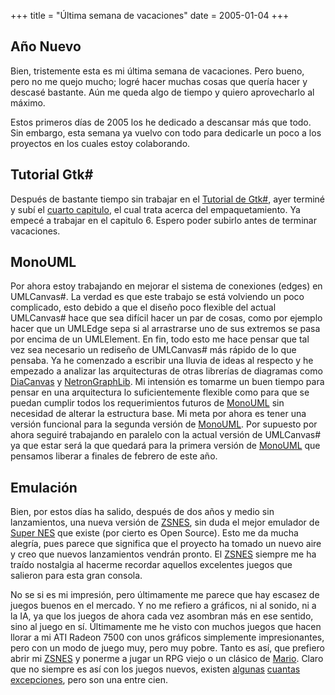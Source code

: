 +++
title = "Última semana de vacaciones"
date = 2005-01-04
+++

## Año Nuevo

Bien, tristemente esta es mi última semana de vacaciones. Pero bueno, pero no me quejo mucho; logré hacer muchas cosas que quería hacer y descasé bastante. Aún me queda algo de tiempo y quiero aprovecharlo al máximo.

Estos primeros días de 2005 los he dedicado a descansar más que todo. Sin embargo, esta semana ya vuelvo con todo para dedicarle un poco a los proyectos en los cuales estoy colaborando.

## Tutorial Gtk#

Después de bastante tiempo sin trabajar en el [Tutorial de Gtk#](http://www.monohispano.org/tutoriales/man_gtksharp/), ayer terminé y subí el [cuarto capitulo](http://www.monohispano.org/tutoriales/man_gtksharp/ch-packingwidgets.html), el cual trata acerca del empaquetamiento. Ya empecé a trabajar en el capitulo 6. Espero poder subirlo antes de terminar vacaciones.

## MonoUML

Por ahora estoy trabajando en mejorar el sistema de conexiones (edges) en UMLCanvas#. La verdad es que este trabajo se está volviendo un poco complicado, esto debido a que el diseño poco flexible del actual UMLCanvas# hace que sea difícil hacer un par de cosas, como por ejemplo hacer que un UMLEdge sepa si al arrastrarse uno de sus extremos se pasa por encima de un UMLElement. En fin, todo esto me hace pensar que tal vez sea necesario un rediseño de UMLCanvas# más rápido de lo que pensaba. Ya he comenzado a escribir una lluvia de ideas al respecto y he empezado a analizar las arquitecturas de otras librerías de diagramas como [DiaCanvas](http://diacanvas.sourceforge.net/) y [NetronGraphLib](http://netron.sourceforge.net/). Mi intensión es tomarme un buen tiempo para pensar en una arquitectura lo suficientemente flexible como para que se puedan cumplir todos los requerimientos futuros de [MonoUML](http://monouml.sourceforge.net/) sin necesidad de alterar la estructura base. Mi meta por ahora es tener una versión funcional para la segunda versión de [MonoUML](http://monouml.sourceforge.net/). Por supuesto por ahora seguiré trabajando en paralelo con la actual versión de UMLCanvas# ya que estar será la que quedará para la primera versión de [MonoUML](http://monouml.sourceforge.net/) que pensamos liberar a finales de febrero de este año.

## Emulación

Bien, por estos días ha salido, después de dos años y medio sin lanzamientos, una nueva versión de [ZSNES](http://zsnes.sourceforge.net/), sin duda el mejor emulador de [Super NES](http://www.nintendo.com/systemsclassic?type=snes) que existe (por cierto es Open Source). Esto me da mucha alegría, pues parece que significa que el proyecto ha tomado un nuevo aire y creo que nuevos lanzamientos vendrán pronto. El [ZSNES](http://zsnes.sourceforge.net/) siempre me ha traído nostalgia al hacerme recordar aquellos excelentes juegos que salieron para esta gran consola.

No se si es mi impresión, pero últimamente me parece que hay escasez de juegos buenos en el mercado. Y no me refiero a gráficos, ni al sonido, ni a la IA, ya que los juegos de ahora cada vez asombran más en ese sentido, sino al juego en sí. Últimamente me he visto con muchos juegos que hacen llorar a mi ATI Radeon 7500 con unos gráficos simplemente impresionantes, pero con un modo de juego muy, pero muy pobre. Tanto es así, que prefiero abrir mi [ZSNES](http://zsnes.sourceforge.net/) y ponerme a jugar un RPG viejo o un clásico de [Mario](http://www.smbhq.com/). Claro que no siempre es así con los juegos nuevos, existen [algunas](http://www.rockstargames.com/sanandreas/) [cuantas](http://www.pes4.net/) [excepciones](http://www.zelda.com/gcn/index.jsp), pero son una entre cien.
